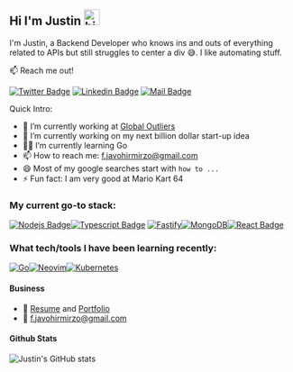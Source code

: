 ## Hi I'm Justin <img src="https://user-images.githubusercontent.com/1303154/88677602-1635ba80-d120-11ea-84d8-d263ba5fc3c0.gif" width="28px" alt="hi">


I'm Justin, a Backend Developer who knows ins and outs of everything related to APIs but still struggles to center a div 😅. I like automating stuff.

:mailbox: Reach me out!

[![Twitter Badge](https://img.shields.io/badge/-@outranker222-1ca0f1?style=flat&labelColor=1ca0f1&logo=twitter&logoColor=white&link=https://twitter.com/Ipenywis)](https://twitter.com/outranker222) [![Linkedin Badge](https://img.shields.io/badge/-Javohir-0e76a8?style=flat&labelColor=0e76a8&logo=linkedin&logoColor=white)](https://www.linkedin.com/in/javohir-mirzo-fazliddinov-a681a0234/) [![Mail Badge](https://img.shields.io/badge/-f.javohirmirzo-c0392b?style=flat&labelColor=c0392b&logo=gmail&logoColor=white)](mailto:f.javohirmirzo@gmail.com)


Quick Intro:

- 💼 I’m currently working at [Global Outliers](https://globaloutliers.com)
- 🤔 I’m currently working on my next billion dollar start-up idea
- 🧑‍🎓 I’m currently learning Go
- 📫 How to reach me: f.javohirmirzo@gmail.com
- 😄 Most of my google searches start with `how to ...`
- ⚡ Fun fact: I am very good at Mario Kart 64

### My current go-to stack:

<!-- TODO: Make technologies links takes you to repositories -->
[![Nodejs Badge](https://img.shields.io/badge/-Nodejs-3C873A?style=for-the-badge&labelColor=black&logo=node.js&logoColor=3C873A)](#)[![Typescript Badge](https://img.shields.io/badge/-Typescript-007acc?style=for-the-badge&labelColor=black&logo=typescript&logoColor=007acc)](#) [![Fastify](https://img.shields.io/badge/fastify-%23000000.svg?style=for-the-badge&logo=fastify&logoColor=white)](#)[![MongoDB](https://img.shields.io/badge/MongoDB-%234ea94b.svg?style=for-the-badge&logo=mongodb&logoColor=white)](#)[![React Badge](https://img.shields.io/badge/-React-61DBFB?style=for-the-badge&labelColor=black&logo=react&logoColor=61DBFB)](#)

### What tech/tools I have been learning recently:
[![Go](https://img.shields.io/badge/go-%2300ADD8.svg?style=for-the-badge&logo=go&logoColor=white)](#)[![Neovim](https://img.shields.io/badge/NeoVim-%2357A143.svg?&style=for-the-badge&logo=neovim&logoColor=white)](#)[![Kubernetes](https://img.shields.io/badge/kubernetes-%23326ce5.svg?style=for-the-badge&logo=kubernetes&logoColor=white)](#)


#### Business
- :paperclip: [Resume](https://drive.google.com/file/d/1cBsvMU68-8ZDgxtOhQYnuVNjUIfHfr5b/view?usp=sharing) and [Portfolio](https://drive.google.com/file/d/1G-XjW43RNVHaGBHHDHG6dpmhlvT1tVqy/view?usp=sharing)
- :email: f.javohirmirzo@gmail.com



#### Github Stats
![Justin's GitHub stats](https://github-readme-stats.vercel.app/api?username=outranker&show_icons=true&theme=radical)